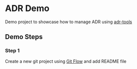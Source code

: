 # ADR Demo

Demo project to showcase how to manage ADR using [adr-tools](https://github.com/npryce/adr-tools)


## Demo Steps

### Step 1

Create a new git project using [Git Flow](https://github.com/nvie/gitflow) and add README file

